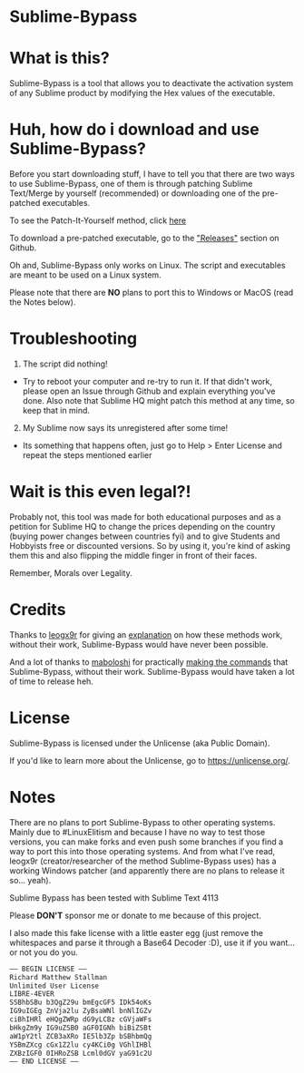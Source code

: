 # Sublime-Bypass

# What is this?
Sublime-Bypass is a tool that allows you to deactivate the activation system of any Sublime product by modifying the Hex values of the executable.

# Huh, how do i download and use Sublime-Bypass?
Before you start downloading stuff, I have to tell you that there are two ways to use Sublime-Bypass, one of them is through patching Sublime Text/Merge by yourself (recommended) or downloading one of the pre-patched executables.

To see the Patch-It-Yourself method, click [here](/pit.md)

To download a pre-patched executable, go to the ["Releases"](https://github.com/CITIZENSIXTYNINE/Sublime-Bypass/releases) section on Github.

Oh and, Sublime-Bypass only works on Linux. The script and executables are meant to be used on a Linux system.

Please note that there are **NO** plans to port this to Windows or MacOS (read the Notes below).

# Troubleshooting

1. The script did nothing!
- Try to reboot your computer and re-try to run it. If that didn't work, please open an Issue through Github and explain everything you've done. Also note that Sublime HQ might patch this method at any time, so keep that in mind.

2. My Sublime now says its unregistered after some time!
- Its something that happens often, just go to Help > Enter License and repeat the steps mentioned earlier

# Wait is this even legal?!
Probably not, this tool was made for both educational purposes and as a petition for Sublime HQ to change the prices depending on the country (buying power changes between countries fyi) and to give Students and Hobbyists free or discounted versions. So by using it, you're kind of asking them this and also flipping the middle finger in front of their faces.

Remember, Morals over Legality.

# Credits

Thanks to [leogx9r](https://github.com/leogx9r) for giving an [explanation](https://gist.github.com/JerryLokjianming/71dac05f27f8c96ad1c8941b88030451#gistcomment-3762200) on how these methods work, without their work, Sublime-Bypass would have never been possible.

And a lot of thanks to [maboloshi](https://github.com/maboloshi) for practically [making the commands](https://gist.github.com/maboloshi/feaa63c35f4c2baab24c9aaf9b3f4e47) that Sublime-Bypass, without their work. Sublime-Bypass would have taken a lot of time to release heh.

# License
Sublime-Bypass is licensed under the Unlicense (aka Public Domain).

If you'd like to learn more about the Unlicense, go to <https://unlicense.org/>.

# Notes
There are no plans to port Sublime-Bypass to other operating systems. Mainly due to #LinuxElitism and because I have no way to test those versions, you can make forks and even push some branches if you find a way to port this into those operating systems. And from what I've read, leogx9r (creator/researcher of the method Sublime-Bypass uses) has a working Windows patcher (and apparently there are no plans to release it so... yeah).

Sublime Bypass has been tested with Sublime Text 4113

Please **DON'T** sponsor me or donate to me because of this project.

I also made this fake license with a little easter egg (just remove the whitespaces and parse it through a Base64 Decoder :D), use it if you want... or not you do you.


```txt
—– BEGIN LICENSE —–
Richard Matthew Stallman
Unlimited User License
LIBRE-4EVER
SSBhbSBu b3QgZ29u bmEgcGF5 IDk54oKs
IG9uIGEg ZnVja2lu ZyBsaWNl bnNlIGZv
ciBhIHRl eHQgZWRp dG9yLCBz cGVjaWFs
bHkgZm9y IG9uZSB0 aGF0IGNh biBiZSBt
aW1pY2tl ZCB3aXRo IE5lb3Zp bSBhbmQg
YSBmZXcg cGx1Z2lu cy4KCi0g VGhlIHBl
ZXBzIGF0 0IHRoZSB Lcml0dGV yaG91c2U
—— END LICENSE ——
```


<!-- Take this code, its yours. --!>